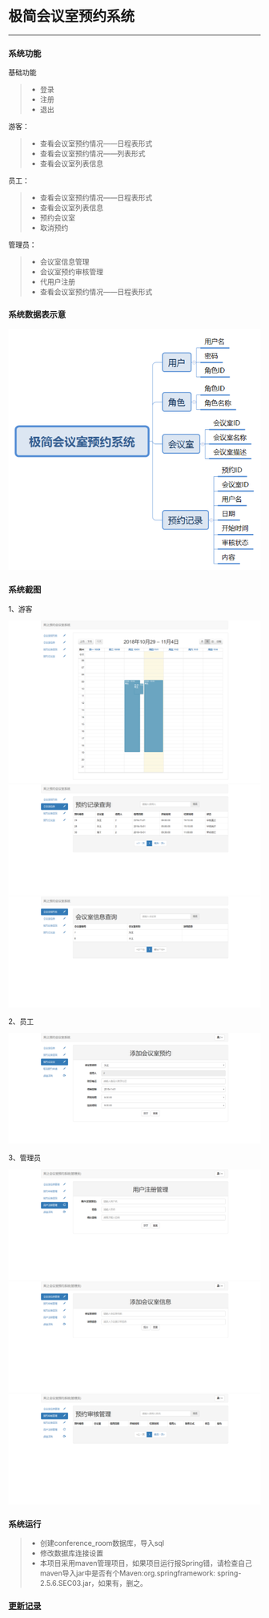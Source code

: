 # 极简会议室预约系统

***

### 系统功能

基础功能
> * 登录
> * 注册
> * 退出

游客：
> * 查看会议室预约情况——日程表形式
> * 查看会议室预约情况——列表形式
> * 查看会议室列表信息

员工：
> * 查看会议室预约情况——日程表形式
> * 查看会议室列表信息
> * 预约会议室
> * 取消预约

管理员：
> * 会议室信息管理
> * 会议室预约审核管理
> * 代用户注册
> * 查看会议室预约情况——日程表形式

### 系统数据表示意
![数据示意图](doc/snapshot/数据示意图.png)

### 系统截图

1、游客

![预约记录_日程表展示](doc/snapshot/预约记录_日程表展示.png)
![预约记录_列表展示](doc/snapshot/预约记录_列表展示.png)
![会议室列表](doc/snapshot/会议室列表.png)

2、员工

![会议室预约](doc/snapshot/会议室预约.png)

3、管理员

![代用户注册](doc/snapshot/代用户注册.png)
![添加会议室](doc/snapshot/添加会议室.png)
![预约审核](doc/snapshot/预约审核.png)


### 系统运行
> * 创建conference_room数据库，导入sql
> * 修改数据库连接设置
> * 本项目采用maven管理项目，如果项目运行报Spring错，请检查自己maven导入jar中是否有个Maven:org.springframework: spring-2.5.6.SEC03.jar，如果有，删之。

### [更新记录](UPDATE.md)

